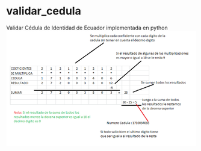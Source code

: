 # validar_cedula
Validar Cédula de Identidad de Ecuador implementada en python
![alt text](cedula.png)

